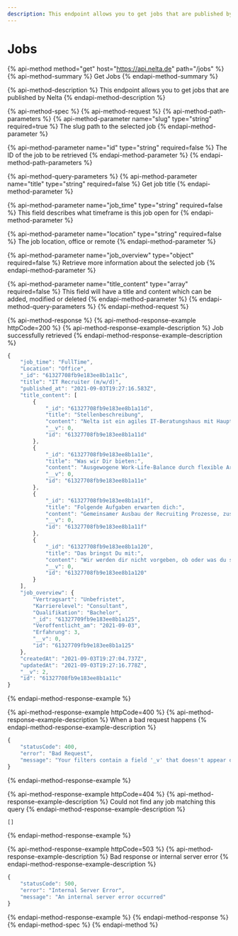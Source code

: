 ```yaml
---
description: This endpoint allows you to get jobs that are published by Nelta
---
```


# Jobs

{% api-method method="get" host="https://api.nelta.de" path="/jobs" %}
{% api-method-summary %}
Get Jobs
{% endapi-method-summary %}

{% api-method-description %}
This endpoint allows you to get jobs that are published by Nelta
{% endapi-method-description %}

{% api-method-spec %}
{% api-method-request %}
{% api-method-path-parameters %}
{% api-method-parameter name="slug" type="string" required=true %}
The slug path to the selected job
{% endapi-method-parameter %}

{% api-method-parameter name="id" type="string" required=false %}
The ID of the job to be retrieved
{% endapi-method-parameter %}
{% endapi-method-path-parameters %}

{% api-method-query-parameters %}
{% api-method-parameter name="title" type="string" required=false %}
Get job title
{% endapi-method-parameter %}

{% api-method-parameter name="job\_time" type="string" required=false %}
This field describes what timeframe is this job open for
{% endapi-method-parameter %}

{% api-method-parameter name="location" type="string" required=false %}
The job location, office or remote
{% endapi-method-parameter %}

{% api-method-parameter name="job\_overview" type="object" required=false %}
Retrieve more information about the selected job
{% endapi-method-parameter %}

{% api-method-parameter name="title\_content" type="array" required=false %}
This field will have a title and content which can be added, modified or deleted
{% endapi-method-parameter %}
{% endapi-method-query-parameters %}
{% endapi-method-request %}

{% api-method-response %}
{% api-method-response-example httpCode=200 %}
{% api-method-response-example-description %}
Job successfully retrieved
{% endapi-method-response-example-description %}

```javascript
{
    "job_time": "FullTime",
    "Location": "Office",
    "_id": "61327708fb9e183ee8b1a11c",
    "title": "IT Recruiter (m/w/d)",
    "published_at": "2021-09-03T19:27:16.583Z",
    "title_content": [
        {
            "_id": "61327708fb9e183ee8b1a11d",
            "title": "Stellenbeschreibung",
            "content": "Nelta ist ein agiles IT-Beratungshaus mit Hauptniederlassung in Hamburg-Harvestehude. Wir bieten ein erstklassiges Leistungsportfolio, bestehend aus innovativen Lösungen, integrierten und ganzheitlichen Services, in den Bereichen QA, SAP, Software Development, sowie 1st und 2nd Level IT Support.\n\nUm weitere regionale als auch nationale Kundenprojekte zu realisieren, wird ab sofort ein/e Recruiter *in (m/w/d)in unbefristeter Festanstellung, in Teilzeit gesucht.",
            "__v": 0,
            "id": "61327708fb9e183ee8b1a11d"
        },
        {
            "_id": "61327708fb9e183ee8b1a11e",
            "title": "Was wir Dir bieten:",
            "content": "Ausgewogene Work-Life-Balance durch flexible Arbeitszeiten\nHome-Office & mobiles Arbeiten nach Bedarf\nFlache Hierarchien & kurze Entscheidungswege\nCoaching und Support durch systemische Coaches & Business Psychologen\nInvestition in Deine Zukunft durch IT-, Sprach- und Persönlichkeitstrainings & – Weiterbildungen\nViel Raum für Eigeninitiative & Kreativität\nArbeiten aus einer Bürovilla mit Alsterblick\nEin optimales Onboarding\nEin wirklich durch & durch dynamisches & cooles Team",
            "__v": 0,
            "id": "61327708fb9e183ee8b1a11e"
        },
        {
            "_id": "61327708fb9e183ee8b1a11f",
            "title": "Folgende Aufgaben erwarten dich:",
            "content": "Gemeinsamer Ausbau der Recruiting Prozesse, zusammen mit dem HR Management\nDefinition, Gestaltung und Umsetzung der Suchstrategien\nActive Sourcing, wie z.B. in den sozialen Medien wie LinkedIn, Xing, etc. Dies beinhaltet auch das aktive Anschreiben bei Xing und Linkedin nach bestimmten Vorgaben und Abläufen\nÜberwachung der Qualität und regelmäßige Reports an das HR Management\nPflege und Aktualisierung des Bewerberpools",
            "__v": 0,
            "id": "61327708fb9e183ee8b1a11f"
        },
        {
            "_id": "61327708fb9e183ee8b1a120",
            "title": "Das bringst Du mit:",
            "content": "Wir werden dir nicht vorgeben, ob oder was du studiert haben solltest – Du musst uns einfach überzeugen, dass du die richtige Person für die Position bist\nErste Erfahrungen im Recruiting sind wünschenswert (idealerweise im active sourcing), aber nicht zwingend erforderlich\nDu arbeitest selbstständig und eigeninitiativ, das bedeutet viel Freiheit und gleichzeitig auch große Verantwortung\nDu bist flexibel und belastbar\nDu hast eine hands-on Mentalität\nDu bist offen für neue Prozesse und agile Arbeitsweisen\nGute Englisch Kenntnisse",
            "__v": 0,
            "id": "61327708fb9e183ee8b1a120"
        }
    ],
    "job_overview": {
        "Vertragsart": "Unbefristet",
        "Karrierelevel": "Consultant",
        "Qualifikation": "Bachelor",
        "_id": "61327709fb9e183ee8b1a125",
        "Veroffentlicht_am": "2021-09-03",
        "Erfahrung": 3,
        "__v": 0,
        "id": "61327709fb9e183ee8b1a125"
    },
    "createdAt": "2021-09-03T19:27:04.737Z",
    "updatedAt": "2021-09-03T19:27:16.778Z",
    "__v": 2,
    "id": "61327708fb9e183ee8b1a11c"
}
```
{% endapi-method-response-example %}

{% api-method-response-example httpCode=400 %}
{% api-method-response-example-description %}
When a bad request happens
{% endapi-method-response-example-description %}

```javascript
{
    "statusCode": 400,
    "error": "Bad Request",
    "message": "Your filters contain a field '_v' that doesn't appear on your model definition nor its relations"
}
```
{% endapi-method-response-example %}

{% api-method-response-example httpCode=404 %}
{% api-method-response-example-description %}
Could not find any job matching this query
{% endapi-method-response-example-description %}

```javascript
[]
```
{% endapi-method-response-example %}

{% api-method-response-example httpCode=503 %}
{% api-method-response-example-description %}
Bad response or internal server error
{% endapi-method-response-example-description %}

```javascript
{
    "statusCode": 500,
    "error": "Internal Server Error",
    "message": "An internal server error occurred"
}
```
{% endapi-method-response-example %}
{% endapi-method-response %}
{% endapi-method-spec %}
{% endapi-method %}

